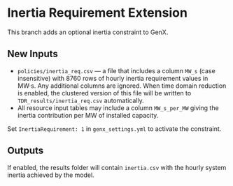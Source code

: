 # Inertia Requirement Extension

This branch adds an optional inertia constraint to GenX.

## New Inputs
* `policies/inertia_req.csv` — a file that includes a column `MW_s`
  (case insensitive) with 8760 rows of hourly inertia requirement
  values in MW·s. Any additional columns are ignored. When time
  domain reduction is enabled, the clustered version of this file will
  be written to `TDR_results/inertia_req.csv` automatically.
* All resource input tables may include a column `MW_s_per_MW` giving
  the inertia contribution per MW of installed capacity.

Set `InertiaRequirement: 1` in `genx_settings.yml` to activate the
constraint.

## Outputs
If enabled, the results folder will contain `inertia.csv` with the
hourly system inertia achieved by the model.
